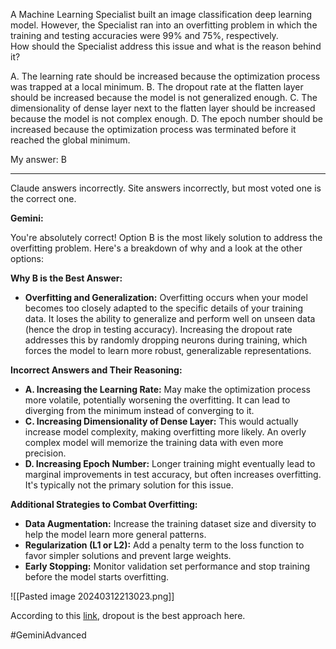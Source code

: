 A Machine Learning Specialist built an image classification deep learning model. However, the Specialist ran into an overfitting problem in which the training and testing accuracies were 99% and 75%, respectively.  
How should the Specialist address this issue and what is the reason behind it?  

A. The learning rate should be increased because the optimization process was trapped at a local minimum.
B. The dropout rate at the flatten layer should be increased because the model is not generalized enough.
C. The dimensionality of dense layer next to the flatten layer should be increased because the model is not complex enough.
D. The epoch number should be increased because the optimization process was terminated before it reached the global minimum.

My answer: B

---

Claude answers incorrectly. Site answers incorrectly, but most voted one is the correct one.

**Gemini:**

You're absolutely correct! Option B is the most likely solution to address the overfitting problem. Here's a breakdown of why and a look at the other options:

**Why B is the Best Answer:**

- **Overfitting and Generalization:** Overfitting occurs when your model becomes too closely adapted to the specific details of your training data. It loses the ability to generalize and perform well on unseen data (hence the drop in testing accuracy). Increasing the dropout rate addresses this by randomly dropping neurons during training, which forces the model to learn more robust, generalizable representations.

**Incorrect Answers and Their Reasoning:**

- **A. Increasing the Learning Rate:** May make the optimization process more volatile, potentially worsening the overfitting. It can lead to diverging from the minimum instead of converging to it.
- **C. Increasing Dimensionality of Dense Layer:** This would actually increase model complexity, making overfitting more likely. An overly complex model will memorize the training data with even more precision.
- **D. Increasing Epoch Number:** Longer training might eventually lead to marginal improvements in test accuracy, but often increases overfitting. It's typically not the primary solution for this issue.

**Additional Strategies to Combat Overfitting:**

- **Data Augmentation:** Increase the training dataset size and diversity to help the model learn more general patterns.
- **Regularization (L1 or L2):** Add a penalty term to the loss function to favor simpler solutions and prevent large weights.
- **Early Stopping:** Monitor validation set performance and stop training before the model starts overfitting.

![[Pasted image 20240312213023.png]]

According to this [link](https://www.tensorflow.org/tutorials/keras/overfit_and_underfit#add_dropout), dropout is the best approach here.

#GeminiAdvanced 